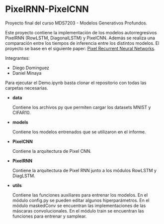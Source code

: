 # PixelRNN-PixelCNN

Proyecto final del curso MDS7203 - Modelos Generativos Profundos. 

Este proyecto contiene la implementación de los modelos autorregresivos PixelRNN (RowLSTM, DiagonalLSTM) y PixelCNN. Además se realiza una comparación entre los tiempos de inferencia entre los distintos modelos. El proyecto se base en el siguiente paper: [Pixel Recurrent Neural Networks](https://arxiv.org/pdf/1601.06759v3.pdf).

Integrantes:
- Diego Dominguez
- Daniel Minaya

Para ejecutar el Demo.ipynb basta clonar el repositorio con todas las carpetas necesarias.

- **data**

  Contiene los archivos py que permiten cargar los datasets MNIST y CIFAR10.

- **models**

  Contiene los modelos entrenados que se utilizaron en el informe.

- **PixelCNN**

  Contiene la arquitectura de Pixel CNN.

- **PixelRNN**

  Contiene la arquitectura de Pixel RNN junto a los módulos RowLSTM y DiagLSTM.

- **utils**

  Contiene las funciones auxiliares para entrenar los modelos. En el módulo config.py se pueden editar algunos hiperparámetros. En el módulo maskedConv se encuentran las implementaciones de las máscaras convolucionales. En el módulo train se encuentran las funciones para entrenar y samplear.